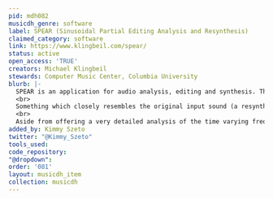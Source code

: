 ```yaml
---
pid: mdh082
musicdh_genre: software
label: SPEAR (Sinusoidal Partial Editing Analysis and Resynthesis)
claimed_category: software
link: https://www.klingbeil.com/spear/
status: active
open_access: 'TRUE'
creators: Michael Klingbeil
stewards: Computer Music Center, Columbia University
blurb: |-
  SPEAR is an application for audio analysis, editing and synthesis. The analysis procedure (which is based on the traditional McAulay-Quatieri technique) attempts to represent a sound with many individual sinusoidal tracks (partials), each corresponding to a single sinusoidal wave with time varying frequency and amplitude.
  <br>
  Something which closely resembles the original input sound (a resynthesis) can be generated by computing and adding all of the individual time varying sinusoidal waves together. In almost all cases the resynthesis will not be exactly identical to the original sound (although it is possible to get very close).
  <br>
  Aside from offering a very detailed analysis of the time varying frequency content of a sound, a sinusoidal model offers a great deal of flexibility for editing and manipulation. SPEAR supports flexible selection and immediate manipulation of analysis data, cut and paste, and unlimited undo/redo. Hundreds of simultaneous partials can be synthesized in real-time and documents may contain thousands of individual partials dispersed in time. SPEAR also supports a variety of standard file formats for the import and export of analysis data.
added_by: Kimmy Szeto
twitter: "@Kimmy_Szeto"
tools_used: 
code_repository: 
"@dropdown": 
order: '081'
layout: musicdh_item
collection: musicdh
---
```

